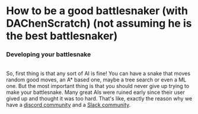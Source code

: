 # How to be a good battlesnaker (with DAChenScratch) (not assuming he is the best battlesnaker)
<h3>Developing your battlesnake</h3>
<br>
So, first thing is that any sort of AI is fine! You can have a snake that moves random good moves, an A* based one, maybe a tree search or even a ML one. But the most important thing is that you should never give up trying to make your battlesnake. Many great AIs were ruined early since their user gived up and thought it was too hard. That's like, exactly the reason why we have a <a href="https://discord.com/invite/BYubeHQ">discord community</a> and a <a href="https://app.slack.com/client/T0E9FQAAE/CUK6WHK16">Slack community</a>. 
